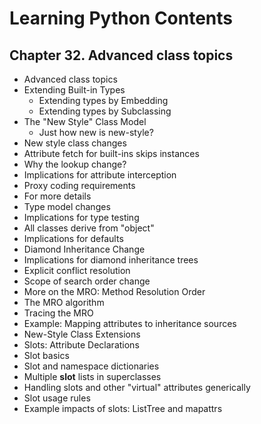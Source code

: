 # Learning Python Contents

## Chapter 32. Advanced class  topics

- Advanced class topics
- Extending Built-in Types
  - Extending types by Embedding
  - Extending types by Subclassing
- The "New Style" Class Model
  - Just how new is new-style?
- New style class changes
- Attribute fetch for built-ins skips instances
- Why the lookup change?
- Implications for attribute interception
- Proxy coding requirements
- For more details
- Type model changes
- Implications for type testing
- All classes derive from "object"
- Implications for defaults
- Diamond Inheritance Change
- Implications for diamond inheritance trees
- Explicit conflict resolution
- Scope of search order change
- More on the MRO: Method Resolution Order
- The MRO algorithm
- Tracing the MRO
- Example: Mapping attributes to inheritance sources
- New-Style Class Extensions
- Slots: Attribute Declarations
- Slot basics
- Slot and namespace dictionaries
- Multiple __slot__ lists in superclasses
- Handling slots and other "virtual" attributes generically
- Slot usage rules
- Example impacts of slots: ListTree and mapattrs
